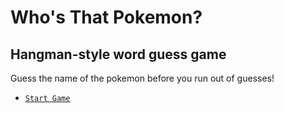 # Who's That Pokemon?

## Hangman-style word guess game

Guess the name of the pokemon before you run out of guesses!

* [`Start Game`](index.html)